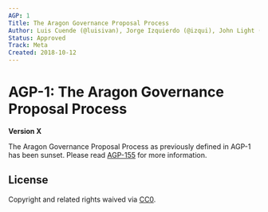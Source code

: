 ```yaml
---
AGP: 1
Title: The Aragon Governance Proposal Process
Author: Luis Cuende (@luisivan), Jorge Izquierdo (@izqui), John Light (@john-light)
Status: Approved
Track: Meta
Created: 2018-10-12
---
```


# AGP-1: The Aragon Governance Proposal Process

**Version X**

The Aragon Governance Proposal Process as previously defined in AGP-1 has been sunset. Please read [AGP-155](https://github.com/aragon/AGPs/pull/155/files) for more information.

## License
Copyright and related rights waived via [CC0](https://creativecommons.org/publicdomain/zero/1.0/).
